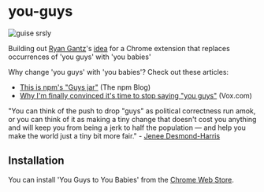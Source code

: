 you-guys
=============

![guise srsly](http://www.reactionface.info/sites/default/files/imagecache/Node_Page/images/1310497097772.gif)

Building out [Ryan Gantz](https://twitter.com/sixfoot6)'s [idea](https://twitter.com/sixfoot6/status/630825211370143744) for a Chrome extension that replaces occurrences of 'you guys' with 'you babies'

Why change 'you guys' with 'you babies'? Check out these articles: 
- [This is npm's "Guys jar"](http://blog.npmjs.org/post/120475872425/this-is-npms-guys-jar-we-didnt-invent-the) (The npm Blog)
- [Why I'm finally convinced it's time to stop saying "you guys"](http://www.vox.com/2015/6/11/8761227/you-guys-sexism-language) (Vox.com)

"You can think of the push to drop "guys" as political correctness run amok, or you can think of it as making a tiny change that doesn't cost you anything and will keep you from being a jerk to half the population — and help you make the world just a tiny bit more fair." - [Jenee Desmond-Harris](https://twitter.com/jdesmondharris)


## Installation
You can install 'You Guys to You Babies' from the [Chrome Web Store](https://chrome.google.com/webstore/detail/you-guys-to-you-babies/kcedlblodlmlheifgechgmhmdpeaadcc).